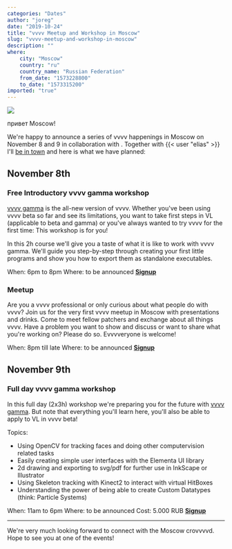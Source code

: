 ```yaml
---
categories: "Dates"
author: "joreg"
date: "2019-10-24"
title: "vvvv Meetup and Workshop in Moscow"
slug: "vvvv-meetup-and-workshop-in-moscow"
description: ""
where: 
    city: "Moscow"
    country: "ru"
    country_name: "Russian Federation"
    from_date: "1573228800"
    to_date: "1573315200"
imported: "true"
---
```



![](vlru2.png) 

привет Moscow!

We're happy to announce a series of vvvv happenings in Moscow on November 8 and 9 in collaboration with [](http://migz.ru). Together with {{< user "elias" >}} I'll [be in town](/blog/2019/vvvv-at-dotnextconf-moscow) and here is what we have planned:

## November 8th
### Free Introductory vvvv gamma workshop
[vvvv gamma](/blog/2019/vvvv-gamma-2019.1-preview) is the all-new version of vvvv. Whether you've been using vvvv beta so far and see its limitations, you want to take first steps in VL (applicable to beta and gamma) or you've always wanted to try vvvv for the first time: This workshop is for you!

In this 2h course we'll give you a taste of what it is like to work with vvvv gamma. We'll guide you step-by-step through creating your first little programs and show you how to export them as standalone executables.

When: 6pm to 8pm
Where: to be announced
**[Signup](https://migz.timepad.ru/event/1099040/)**

### Meetup
Are you a vvvv professional or only curious about what people do with vvvv? Join us for the very first vvvv meetup in Moscow with presentations and drinks. Come to meet fellow patchers and exchange about all things vvvv. Have a problem you want to show and discuss or want to share what you're working on? Please do so. Evvvveryone is welcome! 

When: 8pm till late
Where: to be announced
**[Signup](https://migz.timepad.ru/event/1099040/)**

## November 9th
### Full day vvvv gamma workshop
In this full day (2x3h) workshop we're preparing you for the future with [vvvv gamma](/blog/2019/vvvv-gamma-2019.1-preview). But note that everything you'll learn here, you'll also be able to apply to VL in vvvv beta!

Topics:
- Using OpenCV for tracking faces and doing other computervision related tasks
- Easily creating simple user interfaces with the Elementa UI library
- 2d drawing and exporting to svg/pdf for further use in InkScape or Illustrator
- Using Skeleton tracking with Kinect2 to interact with virtual HitBoxes
- Understanding the power of being able to create Custom Datatypes (think: Particle Systems)

When: 11am to 6pm
Where: to be announced
Cost: 5.000 RUB
**[Signup](https://migz.timepad.ru/event/1099056/)**

---

We're very much looking forward to connect with the Moscow crovvvvd. Hope to see you at one of the events!